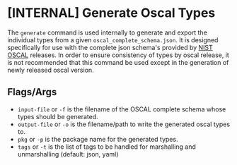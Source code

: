 # [INTERNAL] Generate Oscal Types
The `generate` command is used internally to generate and export the individual types from a given `oscal_complete_schema.json`. It is designed specifically for use with the complete json schema's provided by [NIST OSCAL](https://github.com/usnistgov/OSCAL/releases) releases. In order to ensure consistency of types by oscal release, it is not recommended that this command be used except in the generation of newly released oscal version.

## Flags/Args
- `input-file` or `-f` is the filename of the OSCAL complete schema whose types should be generated.
- `output-file` or `-o` is the filename/path to write the generated oscal types to.
- `pkg` or `-p` is the package name for the generated types.
- `tags` or `-t` is the list of tags to be handled for marshalling and unmarshalling (default: json, yaml)